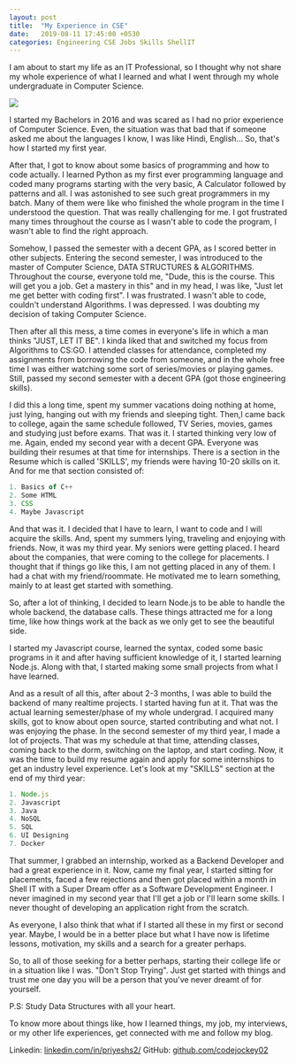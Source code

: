 ```yaml
---
layout: post
title:  "My Experience in CSE"
date:   2019-08-11 17:45:00 +0530
categories: Engineering CSE Jobs Skills ShellIT
---
```


I am about to start my life as an IT Professional, so I thought why not share my whole experience of what I learned and what I went through my whole undergraduate in Computer Science.

<img src="https://docs.microsoft.com/en-us/media/learn/Product/Learn/learningpath_graphic.svg" class="center">

I started my Bachelors in 2016 and was scared as I had no prior experience of Computer Science. Even, the situation was that bad that if someone asked me about the languages I know, I was like Hindi, English...
So, that's how I started my first year.

After that, I got to know about some basics of programming and how to code actually. I learned Python as my first ever programming language and coded many programs starting with the very basic, A Calculator followed by patterns and all. I was astonished to see such great programmers in my batch. Many of them were like who finished the whole program in the time I understood the question. That was really challenging for me. I got frustrated many times throughout the course as I wasn't able to code the program, I wasn't able to find the right approach.

Somehow, I passed the semester with a decent GPA, as I scored better in other subjects. Entering the second semester, I was introduced to the master of Computer Science, DATA STRUCTURES & ALGORITHMS. Throughout the course, everyone told me, "Dude, this is the course. This will get you a job. Get a mastery in this" and in my head, I was like, "Just let me get better with coding first". I was frustrated. I wasn't able to code, couldn't understand Algorithms. I was depressed. I was doubting my decision of taking Computer Science.

Then after all this mess, a time comes in everyone's life in which a man thinks "JUST, LET IT BE". I kinda liked that and switched my focus from Algorithms to CS:GO. I attended classes for attendance, completed my assignments from borrowing the code from someone, and in the whole free time I was either watching some sort of series/movies or playing games. Still, passed my second semester with a decent GPA (got those engineering skills).

I did this a long time, spent my summer vacations doing nothing at home, just lying, hanging out with my friends and sleeping tight. Then,I came back to college, again the same schedule followed, TV Series, movies, games and studying just before exams. That was it. I started thinking very low of me.
Again, ended my second year with a decent GPA.
Everyone was building their resumes at that time for internships. There is a section in the Resume which is called 'SKILLS', my friends were having 10-20 skills on it. And for me that section consisted of:
```javascript
1. Basics of C++
2. Some HTML
3. CSS
4. Maybe Javascript
```
And that was it. I decided that I have to learn, I want to code and I will acquire the skills. And, spent my summers lying, traveling and enjoying with friends. Now, it was my third year. My seniors were getting placed. I heard about the companies, that were coming to the college for placements. I thought that if things go like this, I am not getting placed in any of them. I had a chat with my friend/roommate. He motivated me to learn something, mainly to at least get started with something.

So, after a lot of thinking, I decided to learn Node.js to be able to handle the whole backend, the database calls. These things attracted me for a long time, like how things work at the back as we only get to see the beautiful side.

I started my Javascript course, learned the syntax, coded some basic programs in it and after having sufficient knowledge of it, I started learning Node.js. Along with that, I started making some small projects from what I have learned.

And as a result of all this, after about 2-3 months, I was able to build the backend of many realtime projects. I started having fun at it. That was the actual learning semester/phase of my whole undergrad. I acquired many skills, got to know about open source, started contributing and what not. I was enjoying the phase. In the second semester of my third year, I made a lot of projects. That was my schedule at that time, attending classes, coming back to the dorm, switching on the laptop, and start coding. Now, it was the time to build my resume again and apply for some internships to get an industry level experience. Let's look at my "SKILLS" section at the end of my third year:
```javascript
1. Node.js
2. Javascript
3. Java
4. NoSQL
5. SQL
6. UI Designing
7. Docker
```
That summer, I grabbed an internship, worked as a Backend Developer and had a great experience in it. Now, came my final year, I started sitting for placements, faced a few rejections and then got placed within a month in Shell IT with a Super Dream offer as a Software Development Engineer. I never imagined in my second year that I'll get a job or I'll learn some skills. I never thought of developing an application right from the scratch.

As everyone, I also think that what if I started all these in my first or second year. Maybe, I would be in a better place but what I have now is lifetime lessons, motivation, my skills and a search for a greater perhaps.

So, to all of those seeking for a better perhaps, starting their college life or in a situation like I was. "Don't Stop Trying". Just get started with things and trust me one day you will be a person that you've never dreamt of for yourself.

P.S: Study Data Structures with all your heart.

To know more about things like, how I learned things, my job, my interviews, or my other life experiences, get connected with me and follow my blog.

Linkedin: [linkedin.com/in/priyeshs2/](linkedin.com/in/priyeshs2/)
GitHub: [github.com/codejockey02](github.com/codejockey02)

